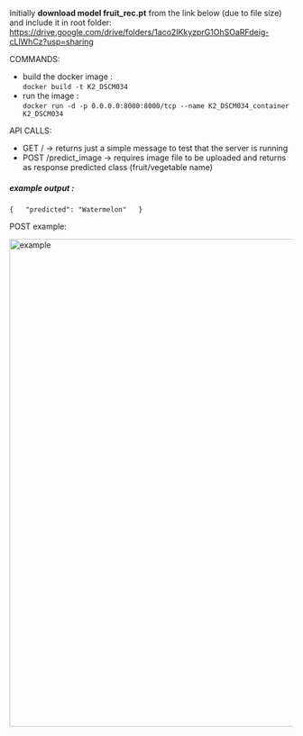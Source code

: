 Initially  **download model fruit_rec.pt** from the link below (due to file size) and include it in root folder:  
https://drive.google.com/drive/folders/1aco2IKkyzprG1OhSOaRFdeig-cLlWhCz?usp=sharing  
  
COMMANDS: 
- build the docker image :  
`docker build -t K2_DSCM034`
- run the image :  
`docker run -d -p 0.0.0.0:8000:8000/tcp --name K2_DSCM034_container K2_DSCM034`
  
API CALLS:  
- GET / -> returns just a simple message to test that the server is running  
- POST /predict_image -> requires image file to be uploaded and returns as response predicted class (fruit/vegetable name)  

##### example output :  
`{  
    "predicted": "Watermelon"  
}`

POST example: 


<img width="866" alt="example" src="https://user-images.githubusercontent.com/64424805/177720829-6276dca2-a1a1-4a71-a18c-ad6de994a00a.png">
